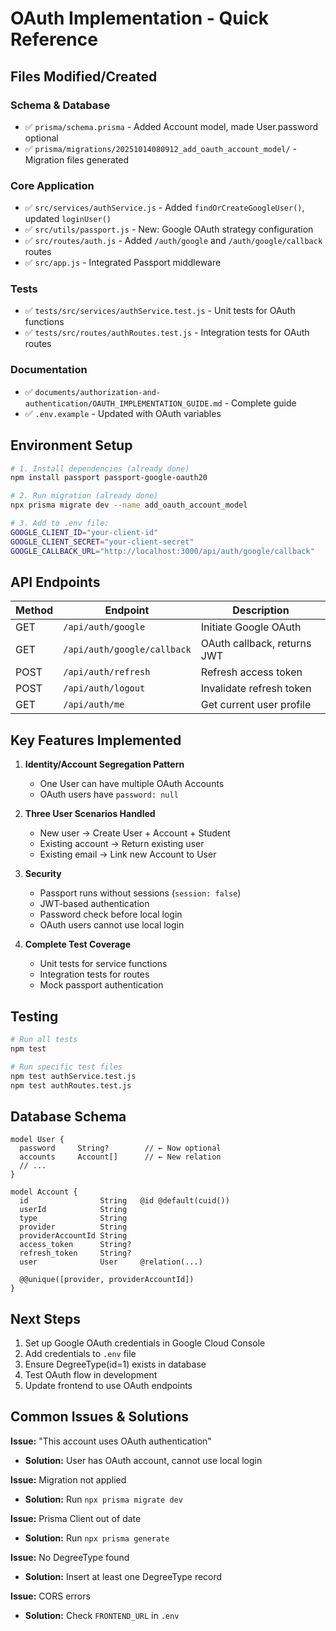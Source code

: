 # OAuth Implementation - Quick Reference

## Files Modified/Created

### Schema & Database
- ✅ `prisma/schema.prisma` - Added Account model, made User.password optional
- ✅ `prisma/migrations/20251014080912_add_oauth_account_model/` - Migration files generated

### Core Application
- ✅ `src/services/authService.js` - Added `findOrCreateGoogleUser()`, updated `loginUser()`
- ✅ `src/utils/passport.js` - New: Google OAuth strategy configuration
- ✅ `src/routes/auth.js` - Added `/auth/google` and `/auth/google/callback` routes
- ✅ `src/app.js` - Integrated Passport middleware

### Tests
- ✅ `tests/src/services/authService.test.js` - Unit tests for OAuth functions
- ✅ `tests/src/routes/authRoutes.test.js` - Integration tests for OAuth routes

### Documentation
- ✅ `documents/authorization-and-authentication/OAUTH_IMPLEMENTATION_GUIDE.md` - Complete guide
- ✅ `.env.example` - Updated with OAuth variables

## Environment Setup

```bash
# 1. Install dependencies (already done)
npm install passport passport-google-oauth20

# 2. Run migration (already done)
npx prisma migrate dev --name add_oauth_account_model

# 3. Add to .env file:
GOOGLE_CLIENT_ID="your-client-id"
GOOGLE_CLIENT_SECRET="your-client-secret"
GOOGLE_CALLBACK_URL="http://localhost:3000/api/auth/google/callback"
```

## API Endpoints

| Method | Endpoint | Description |
|--------|----------|-------------|
| GET | `/api/auth/google` | Initiate Google OAuth |
| GET | `/api/auth/google/callback` | OAuth callback, returns JWT |
| POST | `/api/auth/refresh` | Refresh access token |
| POST | `/api/auth/logout` | Invalidate refresh token |
| GET | `/api/auth/me` | Get current user profile |

## Key Features Implemented

1. **Identity/Account Segregation Pattern**
   - One User can have multiple OAuth Accounts
   - OAuth users have `password: null`

2. **Three User Scenarios Handled**
   - New user → Create User + Account + Student
   - Existing account → Return existing user
   - Existing email → Link new Account to User

3. **Security**
   - Passport runs without sessions (`session: false`)
   - JWT-based authentication
   - Password check before local login
   - OAuth users cannot use local login

4. **Complete Test Coverage**
   - Unit tests for service functions
   - Integration tests for routes
   - Mock passport authentication

## Testing

```bash
# Run all tests
npm test

# Run specific test files
npm test authService.test.js
npm test authRoutes.test.js
```

## Database Schema

```prisma
model User {
  password     String?        // ← Now optional
  accounts     Account[]      // ← New relation
  // ...
}

model Account {
  id                String   @id @default(cuid())
  userId            String
  type              String
  provider          String
  providerAccountId String
  access_token      String?
  refresh_token     String?
  user              User     @relation(...)

  @@unique([provider, providerAccountId])
}
```

## Next Steps

1. Set up Google OAuth credentials in Google Cloud Console
2. Add credentials to `.env` file
3. Ensure DegreeType(id=1) exists in database
4. Test OAuth flow in development
5. Update frontend to use OAuth endpoints

## Common Issues & Solutions

**Issue:** "This account uses OAuth authentication"
- **Solution:** User has OAuth account, cannot use local login

**Issue:** Migration not applied
- **Solution:** Run `npx prisma migrate dev`

**Issue:** Prisma Client out of date
- **Solution:** Run `npx prisma generate`

**Issue:** No DegreeType found
- **Solution:** Insert at least one DegreeType record

**Issue:** CORS errors
- **Solution:** Check `FRONTEND_URL` in `.env`
